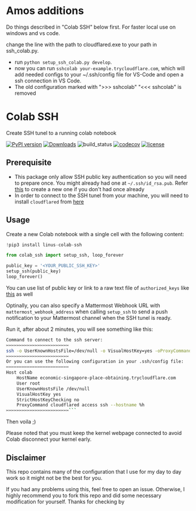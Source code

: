 # Amos additions

Do things described in "Colab SSH" below first.
For faster local use on windows and vs code.

change the line with the path to cloudflared.exe to your path in ssh_colab.py.
- run ```python setup_ssh_colab.py develop```.
- now you can run ```sshcolab your-example.trycloudflare.com```, 
which will add needed configs to your ~/.ssh/config file for VS-Code and open a ssh connection in VS Code. 
- The old configuration marked with  ">>> sshcolab" "<<< sshcolab" is removed



# Colab SSH

Create SSH tunel to a running colab notebook

[![PyPI version](https://badge.fury.io/py/linus-colab-ssh.svg)](https://badge.fury.io/py/linus-colab-ssh)
[![Downloads](https://pepy.tech/badge/linus-colab-ssh)](https://pepy.tech/project/linus-colab-ssh)
![build_status](https://github.com/lamhoangtung/colab_ssh/workflows/Colab%20SSH/badge.svg)
[![codecov](https://codecov.io/gh/lamhoangtung/colab_ssh/branch/master/graph/badge.svg)](https://codecov.io/gh/Techainer/mlchain-python)
[![license](https://img.shields.io/badge/License-MIT-blue.svg)](https://github.com/lamhoangtung/colab_ssh/blob/master/LICENSE)

## Prerequisite
- This package only allow SSH public key authentication so you will need to prepare once. You might already had one at `~/.ssh/id_rsa.pub`. Refer [this](https://www.digitalocean.com/community/tutorials/how-to-configure-ssh-key-based-authentication-on-a-linux-server) to create a new one if you don't had once already
- In order to connect to the SSH tunel from your machine, you will need to install `cloudflared` from [here](https://developers.cloudflare.com/argo-tunnel/downloads)


## Usage

Create a new Colab notebook with a single cell with the following content:
```python
!pip3 install linus-colab-ssh

from colab_ssh import setup_ssh, loop_forever

public_key = '<YOUR_PUBLIC_SSH_KEY>'
setup_ssh(public_key)
loop_forever()
```

You can use list of public key or link to a raw text file of `authorized_keys` like [this](https://gist.githubusercontent.com/lamhoangtung/4fca574da11ef45869bdfea8062417b5/raw/320893c60a5a150f61481899201664761136fae7/authorized_keys) as well

Optinally, you can also specify a Mattermost Webhook URL with `mattermost_webhook_address` when calling `setup_ssh` to send a push notification to your Mattermost channel when the SSH tunel is ready.

Run it, after about 2 minutes, you will see something like this:

```bash
Command to connect to the ssh server:
✂️✂️✂️✂️✂️✂️✂️✂️✂️✂️✂️✂️✂️✂️✂️✂️✂️✂️✂️✂️✂️✂️✂️✂️
ssh -o UserKnownHostsFile=/dev/null -o VisualHostKey=yes -oProxyCommand="cloudflared access ssh --hostname %h" root@economic-singapore-place-obtaining.trycloudflare.com
✂️✂️✂️✂️✂️✂️✂️✂️✂️✂️✂️✂️✂️✂️✂️✂️✂️✂️✂️✂️✂️✂️✂️✂️
Or you can use the following configuration in your .ssh/config file:
✂️✂️✂️✂️✂️✂️✂️✂️✂️✂️✂️✂️✂️✂️✂️✂️✂️✂️✂️✂️✂️✂️✂️✂️
Host colab
	HostName economic-singapore-place-obtaining.trycloudflare.com
	User root
	UserKnownHostsFile /dev/null
	VisualHostKey yes
	StrictHostKeyChecking no
	ProxyCommand cloudflared access ssh --hostname %h
✂️✂️✂️✂️✂️✂️✂️✂️✂️✂️✂️✂️✂️✂️✂️✂️✂️✂️✂️✂️✂️✂️✂️✂️```
```

Then voila ;)

Please noted that you must keep the kernel webpage connected to avoid Colab disconnect your kernel early.

## Disclaimer

This repo contains many of the configuration that I use for my day to day work so it might not be the best for you.

If you had any problems using this, feel free to open an issue. Otherwise, I highly recommend you to fork this repo and did some necessary modification for yourself. Thanks for checking by
